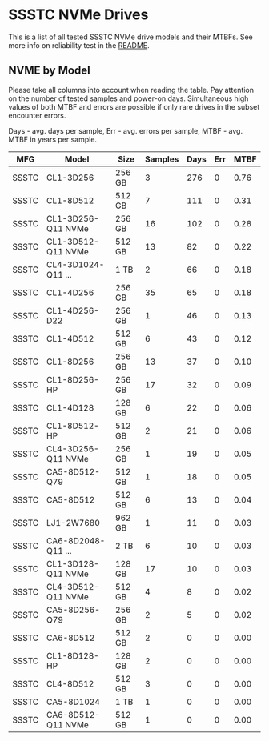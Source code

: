 SSSTC NVMe Drives
=================

This is a list of all tested SSSTC NVMe drive models and their MTBFs. See more
info on reliability test in the [README](https://github.com/linuxhw/SMART).

NVME by Model
------------

Please take all columns into account when reading the table. Pay attention on the
number of tested samples and power-on days. Simultaneous high values of both MTBF
and errors are possible if only rare drives in the subset encounter errors.

Days - avg. days per sample,
Err  - avg. errors per sample,
MTBF - avg. MTBF in years per sample.

| MFG       | Model              | Size   | Samples | Days  | Err   | MTBF |
|-----------|--------------------|--------|---------|-------|-------|------|
| SSSTC     | CL1-3D256          | 256 GB | 3       | 276   | 0     | 0.76   |
| SSSTC     | CL1-8D512          | 512 GB | 7       | 111   | 0     | 0.31   |
| SSSTC     | CL1-3D256-Q11 NVMe | 256 GB | 16      | 102   | 0     | 0.28   |
| SSSTC     | CL1-3D512-Q11 NVMe | 512 GB | 13      | 82    | 0     | 0.22   |
| SSSTC     | CL4-3D1024-Q11 ... | 1 TB   | 2       | 66    | 0     | 0.18   |
| SSSTC     | CL1-4D256          | 256 GB | 35      | 65    | 0     | 0.18   |
| SSSTC     | CL1-4D256-D22      | 256 GB | 1       | 46    | 0     | 0.13   |
| SSSTC     | CL1-4D512          | 512 GB | 6       | 43    | 0     | 0.12   |
| SSSTC     | CL1-8D256          | 256 GB | 13      | 37    | 0     | 0.10   |
| SSSTC     | CL1-8D256-HP       | 256 GB | 17      | 32    | 0     | 0.09   |
| SSSTC     | CL1-4D128          | 128 GB | 6       | 22    | 0     | 0.06   |
| SSSTC     | CL1-8D512-HP       | 512 GB | 2       | 21    | 0     | 0.06   |
| SSSTC     | CL4-3D256-Q11 NVMe | 256 GB | 1       | 19    | 0     | 0.05   |
| SSSTC     | CA5-8D512-Q79      | 512 GB | 1       | 18    | 0     | 0.05   |
| SSSTC     | CA5-8D512          | 512 GB | 6       | 13    | 0     | 0.04   |
| SSSTC     | LJ1-2W7680         | 962 GB | 1       | 11    | 0     | 0.03   |
| SSSTC     | CA6-8D2048-Q11 ... | 2 TB   | 6       | 10    | 0     | 0.03   |
| SSSTC     | CL1-3D128-Q11 NVMe | 128 GB | 17      | 10    | 0     | 0.03   |
| SSSTC     | CL4-3D512-Q11 NVMe | 512 GB | 4       | 8     | 0     | 0.02   |
| SSSTC     | CA5-8D256-Q79      | 256 GB | 2       | 5     | 0     | 0.02   |
| SSSTC     | CA6-8D512          | 512 GB | 2       | 0     | 0     | 0.00   |
| SSSTC     | CL1-8D128-HP       | 128 GB | 2       | 0     | 0     | 0.00   |
| SSSTC     | CL4-8D512          | 512 GB | 3       | 0     | 0     | 0.00   |
| SSSTC     | CA5-8D1024         | 1 TB   | 1       | 0     | 0     | 0.00   |
| SSSTC     | CA6-8D512-Q11 NVMe | 512 GB | 1       | 0     | 0     | 0.00   |
